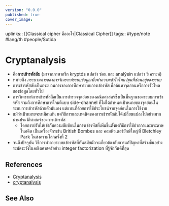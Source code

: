 ```yaml
---
version: "0.0.0"
published: true
cover_image:
---
```

uplinks:: [[Classical cipher คืออะไร|Classical Cipher]]
tags:: #type/note #lang/th #people/Sutida 
# Cryptanalysis
-  คือ**การเข้ารหัสลับ** (มาจากภาษากรีก kryptós เเปลว่า ซ่อน และ analýein แปลว่า วิเคราะห์)
- หมายถึง *กระบวนการของการวิเคราะห์ระบบข้อมูลเพื่อทำความเข้าใจในเเง่มุมที่ซ่อนอยู่ของระบบ*
- การเข้ารหัสลับเป็นกระบวนการของการศึกษาระบบการเข้ารหัสเพื่อค้นหาจุดอ่อนหรือการรั่วไหลของข้อมูลโดยทั่วไป
- การวิเคราะห์การเข้ารหัสถือเป็นการสำรวจจุดอ่อนของคณิตศาสตร์ซึ่งเป็นพื้นฐานของระบบการเข้ารหัส รวมถึงการศึกษาการโจมตีแบบ side-channel ที่ไม่ได้กำหนดเป้าหมายของจุดอ่อนในระบบการเข้ารหัสด้วยตัวมันเอง แต่แทนที่ด้วยการใช้ประโยชน์จากจุดอ่อนในการใช้งาน
- แม้ว่าเป้าหมายจะเหมือนกัน แต่วิธีการและเทคนิคของการเข้ารหัสลับได้เปลี่ยนแปลงไปอย่างมากผ่านประวัติศาสตร์ของการเข้ารหัส
	- โดยการปรับให้เข้ากับความซับซ้อนในการเข้ารหัสที่เพิ่มขึ้นตั้งแต่วิธีการใช้ปากกาและกระดาษในอดีต เป็นเครื่องจักรเช่น British Bombes และ คอมพิวเตอร์ยักษ์ใหญ่ที่ Bletchley Park ในสงครามโลกครั้งที่ 2
- จนถึงปัจจุบัน วิธีการทำลายระบบเข้ารหัสที่ทันสมัยมักจะเกี่ยวข้องกับการแก้ปัญหาที่สร้างขึ้นอย่างระมัดระวังในคณิตศาสตร์อย่าง integer factorization ที่รู้จักกันดีที่สุด
## References
- [Cryptanalysis](https://en.wikipedia.org/wiki/Cryptanalysis)
- [cryptanalysis
](https://www.sciencedirect.com/topics/computer-science/cryptanalysis)

## See Also